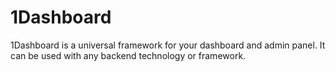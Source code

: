 # 1Dashboard

1Dashboard is a universal framework for your dashboard and admin panel. It can be used with any backend technology
or framework.
